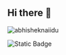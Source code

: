## Hi there 👋
<p align="left"> <img src="https://github-readme-stats.vercel.app/api?username=DmitriyChekarev&show_icons=true&theme=gotham" alt="abhisheknaiidu" />

![Static Badge](https://img.shields.io/badge/py-python-blue?style=plastic&logo=python)
